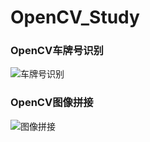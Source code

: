# OpenCV_Study
### OpenCV车牌号识别
![车牌号识别](https://github.com/lichao3140/OpenCV_Study/blob/master/OpenCV_CarNum/result_benchi.jpg)
### OpenCV图像拼接
![图像拼接](https://github.com/lichao3140/OpenCV_Study/blob/master/OpenCV_Test/result.jpg)